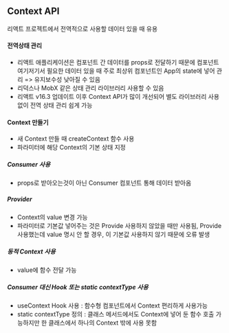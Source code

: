 ## Context API

리액트 프로젝트에서 전역적으로 사용할 데이터 있을 때 유용

#### 전역상태 관리

- 리액트 애플리케이션은 컴포넌트 간 데이터를 props로 전달하기 때문에 컴포넌트 여기저기서 필요한 데이터 있을 때 주로 최상위 컴포넌트인 App의 state에 넣어 관리 => 유지보수성 낮아질 수 있음
- 리덕스나 MobX 같은 상태 관리 라이브러리 사용할 수 있음
- 리액트 v16.3 업데이트 이후 Context API가 많이 개선되어 별도 라이브러리 사용 없이 전역 상태 관리 쉽게 가능

#### Context 만들기

- 새 Context 만들 때 createContext 함수 사용
- 파라미터에 해당 Context의 기본 상태 지정

##### Consumer 사용

- props로 받아오는것이 아닌 Consumer 컴포넌트 통해 데이터 받아옴

##### Provider

- Context의 value 변경 가능
- 파라미터로 기본값 넣어주는 것은 Provide 사용하지 않았을 때만 사용됨, Provide 사용했는데 value 명시 안 할 경우, 이 기본값 사용하지 않기 때문에 오류 발생

##### 동적 Context 사용

- value에 함수 전달 가능

##### Consumer 대신 Hook 또는 static contextType 사용

- useContext Hook 사용 : 함수형 컴포넌트에서 Context 편리하게 사용가능
- static contextType 정의 : 클래스 메서드에서도 Context에 넣어 둔 함수 호출 가능하지만 한 클래스에서 하나의 Context 밖에 사용 못함
